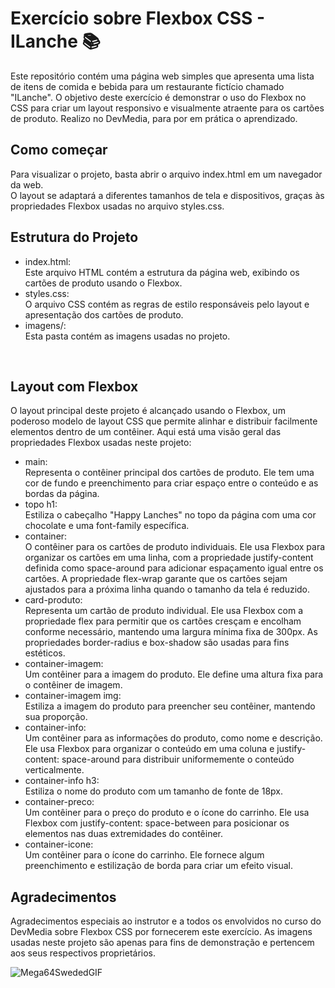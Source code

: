 
# Exercício sobre Flexbox CSS - ILanche 📚
Este repositório contém uma página web simples que apresenta uma lista de itens de comida e bebida para um restaurante fictício chamado "ILanche". O objetivo deste exercício é demonstrar o uso do Flexbox no CSS para criar um layout responsivo e visualmente atraente para os cartões de produto. Realizo no DevMedia, para por em prática o aprendizado. 

## Como começar
Para visualizar o projeto, basta abrir o arquivo index.html em um navegador da web.<br>
O layout se adaptará a diferentes tamanhos de tela e dispositivos, graças às propriedades Flexbox usadas no arquivo styles.css.


## Estrutura do Projeto
<ul>
<li>index.html:</li>Este arquivo HTML contém a estrutura da página web, exibindo os cartões de produto usando o Flexbox.

<li>styles.css:</li> O arquivo CSS contém as regras de estilo responsáveis pelo layout e apresentação dos cartões de produto.

<li>imagens/:</li> Esta pasta contém as imagens usadas no projeto.
</ul><br>

##  Layout com Flexbox
O layout principal deste projeto é alcançado usando o Flexbox, um poderoso modelo de layout CSS que permite alinhar e distribuir facilmente elementos dentro de um contêiner. Aqui está uma visão geral das propriedades Flexbox usadas neste projeto:
<ul>
<li>main:</li> Representa o contêiner principal dos cartões de produto. Ele tem uma cor de fundo e preenchimento para criar espaço entre o conteúdo e as bordas da página.

<li>topo h1:</li> Estiliza o cabeçalho "Happy Lanches" no topo da página com uma cor chocolate e uma font-family específica.

<li>container:</li> O contêiner para os cartões de produto individuais. Ele usa Flexbox para organizar os cartões em uma linha, com a propriedade justify-content definida como space-around para adicionar espaçamento igual entre os cartões. A propriedade flex-wrap garante que os cartões sejam ajustados para a próxima linha quando o tamanho da tela é reduzido.

<li>card-produto:</li> Representa um cartão de produto individual. Ele usa Flexbox com a propriedade flex para permitir que os cartões cresçam e encolham conforme necessário, mantendo uma largura mínima fixa de 300px. As propriedades border-radius e box-shadow são usadas para fins estéticos.

<li>container-imagem:</li>Um contêiner para a imagem do produto. Ele define uma altura fixa para o contêiner de imagem.

<li>container-imagem img:</li> Estiliza a imagem do produto para preencher seu contêiner, mantendo sua proporção.

<li>container-info:</li> Um contêiner para as informações do produto, como nome e descrição. Ele usa Flexbox para organizar o conteúdo em uma coluna e justify-content: space-around para distribuir uniformemente o conteúdo verticalmente.

<li>container-info h3:</li> Estiliza o nome do produto com um tamanho de fonte de 18px.

<li>container-preco:</li> Um contêiner para o preço do produto e o ícone do carrinho. Ele usa Flexbox com justify-content: space-between para posicionar os elementos nas duas extremidades do contêiner.

<li>container-icone:</li> Um contêiner para o ícone do carrinho. Ele fornece algum preenchimento e estilização de borda para criar um efeito visual.
</ul>

##  Agradecimentos
Agradecimentos especiais ao instrutor e a todos os envolvidos no curso do DevMedia sobre Flexbox CSS por fornecerem este exercício. As imagens usadas neste projeto são apenas para fins de demonstração e pertencem aos seus respectivos proprietários.

![Mega64SwededGIF](https://github.com/ErikaMendes89/exercicio-flexbox/assets/95776659/c0d0f2a3-1bda-4ba2-b46e-3f2b01992f9e)


